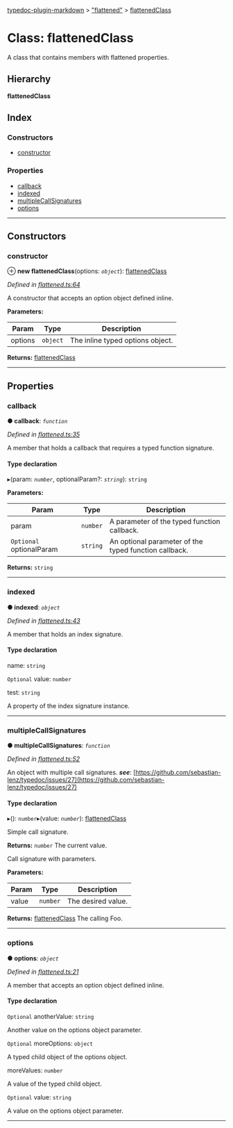 [typedoc-plugin-markdown](../README.md) > ["flattened"](../modules/_flattened_.md) > [flattenedClass](../classes/_flattened_.flattenedclass.md)

# Class: flattenedClass

A class that contains members with flattened properties.

## Hierarchy

**flattenedClass**

## Index

### Constructors

* [constructor](_flattened_.flattenedclass.md#constructor)

### Properties

* [callback](_flattened_.flattenedclass.md#callback)
* [indexed](_flattened_.flattenedclass.md#indexed)
* [multipleCallSignatures](_flattened_.flattenedclass.md#multiplecallsignatures)
* [options](_flattened_.flattenedclass.md#options)

---

## Constructors

<a id="constructor"></a>

###  constructor

⊕ **new flattenedClass**(options: *`object`*): [flattenedClass](_flattened_.flattenedclass.md)

*Defined in [flattened.ts:64](https://github.com/tgreyjs/typedoc-plugin-markdown/blob/master/test/src/flattened.ts#L64)*

A constructor that accepts an option object defined inline.

**Parameters:**

| Param | Type | Description |
| ------ | ------ | ------ |
| options | `object` |  The inline typed options object. |

**Returns:** [flattenedClass](_flattened_.flattenedclass.md)

___

## Properties

<a id="callback"></a>

###  callback

**● callback**: *`function`*

*Defined in [flattened.ts:35](https://github.com/tgreyjs/typedoc-plugin-markdown/blob/master/test/src/flattened.ts#L35)*

A member that holds a callback that requires a typed function signature.

#### Type declaration
▸(param: *`number`*, optionalParam?: *`string`*): `string`

**Parameters:**

| Param | Type | Description |
| ------ | ------ | ------ |
| param | `number` |  A parameter of the typed function callback. |
| `Optional` optionalParam | `string` |  An optional parameter of the typed function callback. |

**Returns:** `string`

___
<a id="indexed"></a>

###  indexed

**● indexed**: *`object`*

*Defined in [flattened.ts:43](https://github.com/tgreyjs/typedoc-plugin-markdown/blob/master/test/src/flattened.ts#L43)*

A member that holds an index signature.

#### Type declaration

[index: `number`]: `object`

 name: `string`

`Optional`  value: `number`

 test: `string`

A property of the index signature instance.

___
<a id="multiplecallsignatures"></a>

###  multipleCallSignatures

**● multipleCallSignatures**: *`function`*

*Defined in [flattened.ts:52](https://github.com/tgreyjs/typedoc-plugin-markdown/blob/master/test/src/flattened.ts#L52)*

An object with multiple call signatures.
*__see__*: [https://github.com/sebastian-lenz/typedoc/issues/27](https://github.com/sebastian-lenz/typedoc/issues/27)

#### Type declaration
▸(): `number`▸(value: *`number`*): [flattenedClass](_flattened_.flattenedclass.md)

Simple call signature.

**Returns:** `number`
The current value.

Call signature with parameters.

**Parameters:**

| Param | Type | Description |
| ------ | ------ | ------ |
| value | `number` |  The desired value. |

**Returns:** [flattenedClass](_flattened_.flattenedclass.md)
The calling Foo.

___
<a id="options"></a>

###  options

**● options**: *`object`*

*Defined in [flattened.ts:21](https://github.com/tgreyjs/typedoc-plugin-markdown/blob/master/test/src/flattened.ts#L21)*

A member that accepts an option object defined inline.

#### Type declaration

`Optional`  anotherValue: `string`

Another value on the options object parameter.

`Optional`  moreOptions: `object`

A typed child object of the options object.

 moreValues: `number`

A value of the typed child object.

`Optional`  value: `string`

A value on the options object parameter.

___

